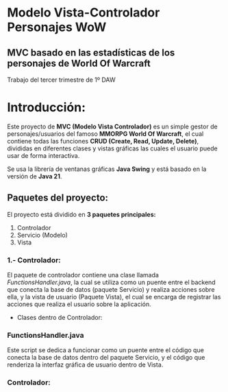 # Modelo Vista-Controlador Personajes WoW
## MVC basado en las estadísticas de los personajes de World Of Warcraft
Trabajo del tercer trimestre de 1º DAW

# Introducción:
Este proyecto de **MVC (Modelo Vista Controlador)** es un simple gestor de personajes/usuarios del famoso **MMORPG World Of Warcraft**, el cual contiene todas las funciones **CRUD (Create, Read, Update, Delete)**, divididas en diferentes clases y vistas gráficas las cuales el usuario puede usar de forma interactiva.

Se usa la librería de ventanas gráficas **Java Swing** y está basado en la versión de **Java 21**.

## Paquetes del proyecto:
El proyecto está dividido en **3 paquetes principales:**
1. Controlador
2. Servicio (Modelo)
3. Vista

### 1.- Controlador:
El paquete de controlador contiene una clase llamada *FunctionsHandler.java*, la cual se utiliza como un puente entre el backend que conecta la base de datos (paquete Servicio) y realiza acciones sobre ella, y la vista de usuario (Paquete Vista), el cual se encarga de registrar las acciones que realiza el usuario sobre la aplicación.

- Clases dentro de Controlador:
### FunctionsHandler.java
Este script se dedica a funcionar como un puente entre el código que conecta la base de datos dentro del paquete Servicio, y el código que renderiza la interfaz gráfica de usuario dentro de Vista.

### Controlador:
